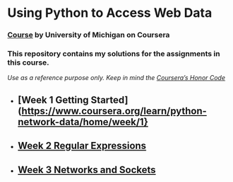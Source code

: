 # Using Python to Access Web Data
### [Course](https://www.coursera.org/learn/python-network-data/) by University of Michigan on Coursera

### This repository contains my solutions for the assignments in this course.
*Use as a reference purpose only. Keep in mind the [Coursera’s Honor Code](https://learner.coursera.help/hc/en-us/articles/209818863)*

* ## [Week 1 Getting Started](https://www.coursera.org/learn/python-network-data/home/week/1}
* ## [Week 2 Regular Expressions](https://www.coursera.org/learn/python-network-data/home/week/2)
* ## [Week 3 Networks and Sockets](https://www.coursera.org/learn/python-network-data/home/week/3)